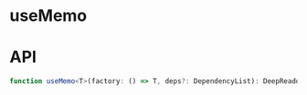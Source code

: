 # useMemo

# API

```ts
function useMemo<T>(factory: () => T, deps?: DependencyList): DeepReadonly<Ref<T>>
```
